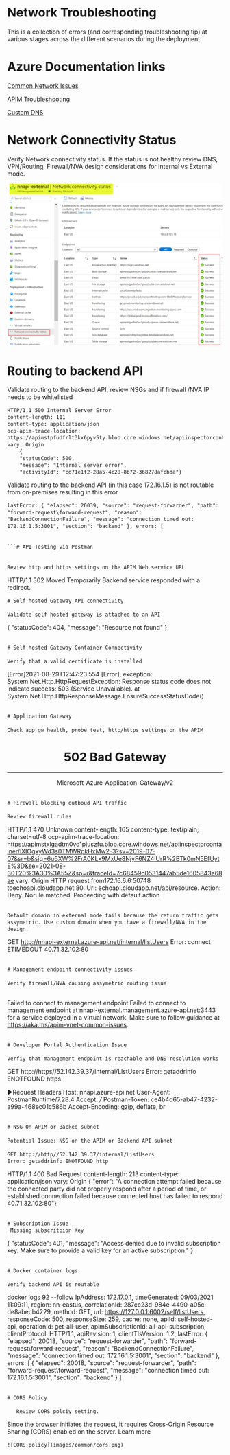 
# Network Troubleshooting
This is a collection of errors (and corresponding troubleshooting tip) at various stages across the different scenarios during the deployment. 

# Azure Documentation links
[Common Network Issues](https://docs.microsoft.com/en-us/azure/api-management/api-management-using-with-vnet?tabs=stv2#force-tunneling-traffic-to-on-premises-firewall-using-expressroute-or-network-virtual-appliance)

[APIM Troubleshooting](https://docs.microsoft.com/en-us/azure/api-management/api-management-using-with-vnet?tabs=stv2#troubleshooting)

[Custom DNS](https://docs.microsoft.com/en-us/azure/api-management/api-management-using-with-vnet?tabs=stv2#custom-dns-server-setup)


# Network Connectivity Status

Verify Network connectivity status. If the status is not healthy review DNS, VPN/Routing, Firewall/NVA design considerations for Internal vs External mode.

![Network Health](images/external/fw-network-connectivity-status.png)



# Routing to backend API

Validate routing to the backend API, review NSGs and if firewall /NVA IP needs to be whitelisted


```
HTTP/1.1 500 Internal Server Error
content-length: 111
content-type: application/json
ocp-apim-trace-location: https://apimstpfudfrlt3kx6pyv5ty.blob.core.windows.net/apiinspectorcontainer/
vary: Origin
    {
    "statusCode": 500,
    "message": "Internal server error",
    "activityId": "cd71e1f2-28a5-4c28-8b72-368278afcbda"}

```


Validate routing to the backend API (in this case 172.16.1.5) is not routable from on-premises resulting in this error

```
lastError: { "elapsed": 20039, "source": "request-forwarder", "path": "forward-request\forward-request", "reason": "BackendConnectionFailure", "message": "connection timed out: 172.16.1.5:3001", "section": "backend" }, errors: [


```# API Testing via Postman


Review http and https settings on the APIM Web service URL

```
HTTP/1.1 302 Moved Temporarily
Backend service responded with a redirect.

```  
# Self hosted Gateway API connectivity

Validate self-hosted gateway is attached to an API

```
{
    "statusCode": 404,
    "message": "Resource not found"
}
```

# Self hosted Gateway Container Connectivity

Verify that a valid certificate is installed

```
[Error]2021-08-29T12:47:23.554 [Error], exception: System.Net.Http.HttpRequestException: Response status code does not indicate success: 503 (Service Unavailable).
   at System.Net.Http.HttpResponseMessage.EnsureSuccessStatusCode()

```

# Application Gateway

Check app gw health, probe test, http/https settings on the APIM

```
<html>
<head>
    <title>502 Bad Gateway</title>
</head>
<body>
    <center>
        <h1>502 Bad Gateway</h1>
    </center>
    <hr>
    <center>Microsoft-Azure-Application-Gateway/v2</center>
</body>
</html>

```

# Firewall blocking outboud API traffic

Review firewall rules

```
HTTP/1.1 470 Unknown
content-length: 165
content-type: text/plain; charset=utf-8
ocp-apim-trace-location: https://apimstxlgadtm0vo1piuszfu.blob.core.windows.net/apiinspectorcontainer/lXIOgxyWd3s0TMWRpkHxMw2-3?sv=2019-07-07&sr=b&sig=6u6XW%2FrA0KLx9MxUe8NjyF6NZ4lUrR%2BTk0mN5EfUytE%3D&se=2021-08-30T20%3A30%3A55Z&sp=r&traceId=7c68459c0531447ab5de1605843a68ae
vary: Origin
    HTTP  request from172.16.6.6:50748 toechoapi.cloudapp.net:80. Url: echoapi.cloudapp.net/api/resource. Action: Deny. Norule matched. Proceeding with default action

```

Default domain in external mode fails because the return traffic gets assymetric. Use custom domain when you have a firewall/NVA in the design.

```
GET http://nnapi-external.azure-api.net/internal/listUsers
Error: connect ETIMEDOUT 40.71.32.102:80

```

# Management endpoint connectivity issues

Verify firewall/NVA causing assymetric routing issue


```
Failed to connect to management endpoint
Failed to connect to management endpoint at nnapi-external.management.azure-api.net:3443 for a service deployed in a virtual network. Make sure to follow guidance at https://aka.ms/apim-vnet-common-issues.

```

# Developer Portal Authentication Issue

Verfiy that management endpoint is reachable and DNS resolution works

```
GET http://https//52.142.39.37/internal/ListUsers
Error: getaddrinfo ENOTFOUND https

▶Request Headers
Host: nnapi.azure-api.net
User-Agent: PostmanRuntime/7.28.4
Accept: */*
Postman-Token: ce4b4d65-ab47-4232-a99a-468ec01c586b
Accept-Encoding: gzip, deflate, br

```

# NSG On APIM or Backed subnet

Potential Issue: NSG on the APIM or Backend API subnet

GET http://http//52.142.39.37/internal/ListUsers
Error: getaddrinfo ENOTFOUND http

```
HTTP/1.1 400 Bad Request
content-length: 213
content-type: application/json
vary: Origin
    {
    "error": "A connection attempt failed because the connected party did not properly respond after a period of time, or established connection failed because connected host has failed to respond 40.71.32.102:80"}
```

# Subscription Issue
 Missing subscritpion Key

```
{
    "statusCode": 401,
    "message": "Access denied due to invalid subscription key. Make sure to provide a valid key for an active subscription."
}
```

# Docker container logs

Verify backend API is routable

```
 docker logs 92 --follow
 IpAddress: 172.17.0.1, timeGenerated: 09/03/2021 11:09:11, region: nn-eastus, correlationId: 287cc23d-984e-4490-a05c-de8abecb4229, method: GET, url: https://127.0.0.1:6002/self/listUsers, responseCode: 500, responseSize: 259, cache: none, apiId: self-hosted-api, operationId: get-all-user, apimSubscriptionId: all-api-subscription, clientProtocol: HTTP/1.1, apiRevision: 1, clientTlsVersion: 1.2, lastError: {
  "elapsed": 20018,
  "source": "request-forwarder",
  "path": "forward-request\\forward-request",
  "reason": "BackendConnectionFailure",
  "message": "connection timed out: 172.16.1.5:3001",
  "section": "backend"
}, errors: [
  {
    "elapsed": 20018,
    "source": "request-forwarder",
    "path": "forward-request\\forward-request",
    "message": "connection timed out: 172.16.1.5:3001",
    "section": "backend"
  }
]
```

# CORS Policy

   Review CORS polciy setting.

```
Since the browser initiates the request, it requires Cross-Origin Resource Sharing (CORS) enabled on the server. Learn more
```
![CORS policy](images/common/cors.png)


